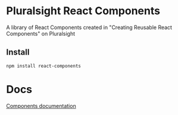 # Pluralsight React Components

A library of React Components created in "Creating Reusable React Components" on Pluralsight

## Install
```
npm install react-components
```

# Docs
[Components documentation](https://ledongyang.github.io/react-components/)
